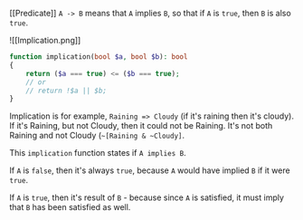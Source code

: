 [[Predicate]] `A -> B` means that `A` implies `B`, 
so that if `A` is `true`, then `B` is also `true`. 

![[Implication.png]]

```php
function implication(bool $a, bool $b): bool
{
    return ($a === true) <= ($b === true);
    // or 
    // return !$a || $b;
}
```

Implication is for example, `Raining => Cloudy` (if it's raining then it's cloudy).
If it's Raining, but not Cloudy, then it could not be Raining. 
It's not both Raining and not Cloudy (`~[Raining & ~Cloudy]`.

This `implication` function states if `A implies B`.

If `A` is `false`, then it's always `true`, because `A` would have implied `B` if it were `true`.

If `A` is `true`, then it's result of `B` - because since `A` is satisfied, it must imply that `B` has been satisfied as well.


